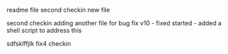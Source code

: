 readme file
second checkin
new file

second checkin
adding another file for bug fix
v10 - fixed started - added a shell script to address this


sdfsklffjlk
fix4 checkin